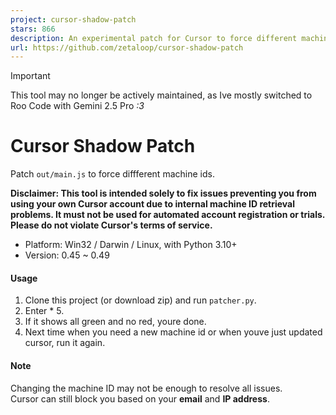 ```yaml
---
project: cursor-shadow-patch
stars: 866
description: An experimental patch for Cursor to force different machine ids.
url: https://github.com/zetaloop/cursor-shadow-patch
---
```


Important

This tool may no longer be actively maintained, as Ive mostly switched to Roo Code with Gemini 2.5 Pro _:3_

Cursor Shadow Patch
===================

Patch `out/main.js` to force diffferent machine ids.

**Disclaimer: This tool is intended solely to fix issues preventing you from using your own Cursor account due to internal machine ID retrieval problems. It must not be used for automated account registration or trials. Please do not violate Cursor's terms of service.**

-   Platform: Win32 / Darwin / Linux, with Python 3.10+
-   Version: 0.45 ~ 0.49

#### Usage

1.  Clone this project (or download zip) and run `patcher.py`.
2.  Enter \* 5.
3.  If it shows all green and no red, youre done.
4.  Next time when you need a new machine id or when youve just updated cursor, run it again.

#### Note

Changing the machine ID may not be enough to resolve all issues.  
Cursor can still block you based on your **email** and **IP address**.
